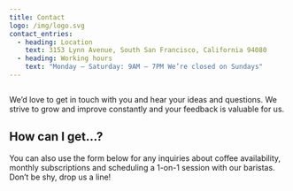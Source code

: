 ```yaml
---
title: Contact
logo: /img/logo.svg
contact_entries:
  - heading: Location
    text: 3153 Lynn Avenue, South San Francisco, California 94080
  - heading: Working hours
    text: "Monday – Saturday: 9AM – 7PM We’re closed on Sundays"
---
```



```

```

We’d love to get in touch with you and hear your ideas and
questions. We strive to grow and improve constantly and your feedback
is valuable for us.

<h2 class="f4 b lh-title mb2">How can I get…?</h2>

You can also use the form below for any inquiries about coffee
availability, monthly subscriptions and scheduling a 1-on-1 session
with our baristas. Don’t be shy, drop us a line!